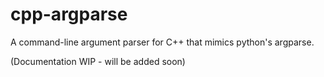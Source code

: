 # cpp-argparse
A command-line argument parser for C++ that mimics python's argparse.

(Documentation WIP - will be added soon)
